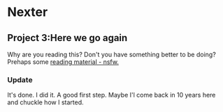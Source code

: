 # Nexter

## Project 3:Here we go again

Why are you reading this? Don't you have something better to be doing? Prehaps some [reading material - nsfw.](https://goo.gl/Qmc6ws)

### Update

It's done. I did it. A good first step. Maybe I'l come back in 10 years here and chuckle how I started.